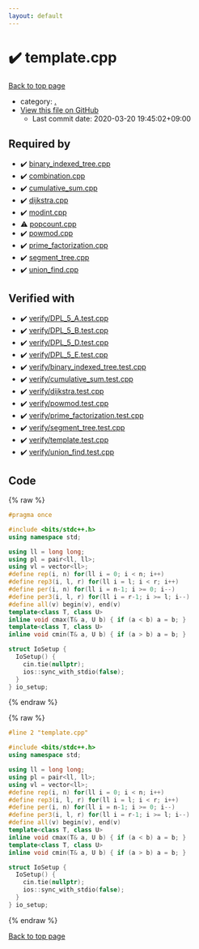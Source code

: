 ```yaml
---
layout: default
---
```


<!-- mathjax config similar to math.stackexchange -->
<script type="text/javascript" async
  src="https://cdnjs.cloudflare.com/ajax/libs/mathjax/2.7.5/MathJax.js?config=TeX-MML-AM_CHTML">
</script>
<script type="text/x-mathjax-config">
  MathJax.Hub.Config({
    TeX: { equationNumbers: { autoNumber: "AMS" }},
    tex2jax: {
      inlineMath: [ ['$','$'] ],
      processEscapes: true
    },
    "HTML-CSS": { matchFontHeight: false },
    displayAlign: "left",
    displayIndent: "2em"
  });
</script>

<script type="text/javascript" src="https://cdnjs.cloudflare.com/ajax/libs/jquery/3.4.1/jquery.min.js"></script>
<script src="https://cdn.jsdelivr.net/npm/jquery-balloon-js@1.1.2/jquery.balloon.min.js" integrity="sha256-ZEYs9VrgAeNuPvs15E39OsyOJaIkXEEt10fzxJ20+2I=" crossorigin="anonymous"></script>
<script type="text/javascript" src="../assets/js/copy-button.js"></script>
<link rel="stylesheet" href="../assets/css/copy-button.css" />


# :heavy_check_mark: template.cpp

<a href="../index.html">Back to top page</a>

* category: <a href="../index.html#5058f1af8388633f609cadb75a75dc9d">.</a>
* <a href="{{ site.github.repository_url }}/blob/master/template.cpp">View this file on GitHub</a>
    - Last commit date: 2020-03-20 19:45:02+09:00




## Required by

* :heavy_check_mark: <a href="binary_indexed_tree.cpp.html">binary_indexed_tree.cpp</a>
* :heavy_check_mark: <a href="combination.cpp.html">combination.cpp</a>
* :heavy_check_mark: <a href="cumulative_sum.cpp.html">cumulative_sum.cpp</a>
* :heavy_check_mark: <a href="dijkstra.cpp.html">dijkstra.cpp</a>
* :heavy_check_mark: <a href="modint.cpp.html">modint.cpp</a>
* :warning: <a href="popcount.cpp.html">popcount.cpp</a>
* :heavy_check_mark: <a href="powmod.cpp.html">powmod.cpp</a>
* :heavy_check_mark: <a href="prime_factorization.cpp.html">prime_factorization.cpp</a>
* :heavy_check_mark: <a href="segment_tree.cpp.html">segment_tree.cpp</a>
* :heavy_check_mark: <a href="union_find.cpp.html">union_find.cpp</a>


## Verified with

* :heavy_check_mark: <a href="../verify/verify/DPL_5_A.test.cpp.html">verify/DPL_5_A.test.cpp</a>
* :heavy_check_mark: <a href="../verify/verify/DPL_5_B.test.cpp.html">verify/DPL_5_B.test.cpp</a>
* :heavy_check_mark: <a href="../verify/verify/DPL_5_D.test.cpp.html">verify/DPL_5_D.test.cpp</a>
* :heavy_check_mark: <a href="../verify/verify/DPL_5_E.test.cpp.html">verify/DPL_5_E.test.cpp</a>
* :heavy_check_mark: <a href="../verify/verify/binary_indexed_tree.test.cpp.html">verify/binary_indexed_tree.test.cpp</a>
* :heavy_check_mark: <a href="../verify/verify/cumulative_sum.test.cpp.html">verify/cumulative_sum.test.cpp</a>
* :heavy_check_mark: <a href="../verify/verify/dijkstra.test.cpp.html">verify/dijkstra.test.cpp</a>
* :heavy_check_mark: <a href="../verify/verify/powmod.test.cpp.html">verify/powmod.test.cpp</a>
* :heavy_check_mark: <a href="../verify/verify/prime_factorization.test.cpp.html">verify/prime_factorization.test.cpp</a>
* :heavy_check_mark: <a href="../verify/verify/segment_tree.test.cpp.html">verify/segment_tree.test.cpp</a>
* :heavy_check_mark: <a href="../verify/verify/template.test.cpp.html">verify/template.test.cpp</a>
* :heavy_check_mark: <a href="../verify/verify/union_find.test.cpp.html">verify/union_find.test.cpp</a>


## Code

<a id="unbundled"></a>
{% raw %}
```cpp
#pragma once

#include <bits/stdc++.h>
using namespace std;

using ll = long long;
using pl = pair<ll, ll>;
using vl = vector<ll>;
#define rep(i, n) for(ll i = 0; i < n; i++)
#define rep3(i, l, r) for(ll i = l; i < r; i++)
#define per(i, n) for(ll i = n-1; i >= 0; i--)
#define per3(i, l, r) for(ll i = r-1; i >= l; i--)
#define all(v) begin(v), end(v)
template<class T, class U>
inline void cmax(T& a, U b) { if (a < b) a = b; }
template<class T, class U>
inline void cmin(T& a, U b) { if (a > b) a = b; }

struct IoSetup {
  IoSetup() {
    cin.tie(nullptr);
    ios::sync_with_stdio(false);
  }
} io_setup;

```
{% endraw %}

<a id="bundled"></a>
{% raw %}
```cpp
#line 2 "template.cpp"

#include <bits/stdc++.h>
using namespace std;

using ll = long long;
using pl = pair<ll, ll>;
using vl = vector<ll>;
#define rep(i, n) for(ll i = 0; i < n; i++)
#define rep3(i, l, r) for(ll i = l; i < r; i++)
#define per(i, n) for(ll i = n-1; i >= 0; i--)
#define per3(i, l, r) for(ll i = r-1; i >= l; i--)
#define all(v) begin(v), end(v)
template<class T, class U>
inline void cmax(T& a, U b) { if (a < b) a = b; }
template<class T, class U>
inline void cmin(T& a, U b) { if (a > b) a = b; }

struct IoSetup {
  IoSetup() {
    cin.tie(nullptr);
    ios::sync_with_stdio(false);
  }
} io_setup;

```
{% endraw %}

<a href="../index.html">Back to top page</a>

